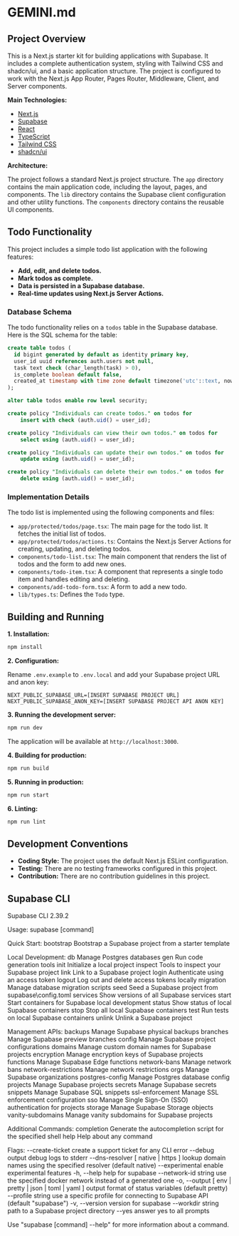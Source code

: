 # GEMINI.md

## Project Overview

This is a Next.js starter kit for building applications with Supabase. It includes a complete authentication system, styling with Tailwind CSS and shadcn/ui, and a basic application structure. The project is configured to work with the Next.js App Router, Pages Router, Middleware, Client, and Server components.

**Main Technologies:**

* [Next.js](https://nextjs.org/)
* [Supabase](https://supabase.io/)
* [React](https://react.dev/)
* [TypeScript](https://www.typescriptlang.org/)
* [Tailwind CSS](https://tailwindcss.com/)
* [shadcn/ui](https://ui.shadcn.com/)

**Architecture:**

The project follows a standard Next.js project structure. The `app` directory contains the main application code, including the layout, pages, and components. The `lib` directory contains the Supabase client configuration and other utility functions. The `components` directory contains the reusable UI components.

## Todo Functionality

This project includes a simple todo list application with the following features:

* **Add, edit, and delete todos.**
* **Mark todos as complete.**
* **Data is persisted in a Supabase database.**
* **Real-time updates using Next.js Server Actions.**

### Database Schema

The todo functionality relies on a `todos` table in the Supabase database. Here is the SQL schema for the table:

```sql
create table todos (
  id bigint generated by default as identity primary key,
  user_id uuid references auth.users not null,
  task text check (char_length(task) > 0),
  is_complete boolean default false,
  created_at timestamp with time zone default timezone('utc'::text, now()) not null
);

alter table todos enable row level security;

create policy "Individuals can create todos." on todos for
    insert with check (auth.uid() = user_id);

create policy "Individuals can view their own todos." on todos for
    select using (auth.uid() = user_id);

create policy "Individuals can update their own todos." on todos for
    update using (auth.uid() = user_id);

create policy "Individuals can delete their own todos." on todos for
    delete using (auth.uid() = user_id);
```

### Implementation Details

The todo list is implemented using the following components and files:

* `app/protected/todos/page.tsx`: The main page for the todo list. It fetches the initial list of todos.
* `app/protected/todos/actions.ts`: Contains the Next.js Server Actions for creating, updating, and deleting todos.
* `components/todo-list.tsx`: The main component that renders the list of todos and the form to add new ones.
* `components/todo-item.tsx`: A component that represents a single todo item and handles editing and deleting.
* `components/add-todo-form.tsx`: A form to add a new todo.
* `lib/types.ts`: Defines the `Todo` type.

## Building and Running

**1. Installation:**

```bash
npm install
```

**2. Configuration:**

Rename `.env.example` to `.env.local` and add your Supabase project URL and anon key:

```
NEXT_PUBLIC_SUPABASE_URL=[INSERT SUPABASE PROJECT URL]
NEXT_PUBLIC_SUPABASE_ANON_KEY=[INSERT SUPABASE PROJECT API ANON KEY]
```

**3. Running the development server:**

```bash
npm run dev
```

The application will be available at `http://localhost:3000`.

**4. Building for production:**

```bash
npm run build
```

**5. Running in production:**

```bash
npm run start
```

**6. Linting:**

```bash
npm run lint
```

## Development Conventions

* **Coding Style:** The project uses the default Next.js ESLint configuration.
* **Testing:** There are no testing frameworks configured in this project.
* **Contribution:** There are no contribution guidelines in this project.

## Supabase CLI

Supabase CLI 2.39.2

Usage:
  supabase [command]

Quick Start:
  bootstrap            Bootstrap a Supabase project from a starter template

Local Development:
  db                   Manage Postgres databases
  gen                  Run code generation tools
  init                 Initialize a local project
  inspect              Tools to inspect your Supabase project
  link                 Link to a Supabase project
  login                Authenticate using an access token
  logout               Log out and delete access tokens locally
  migration            Manage database migration scripts
  seed                 Seed a Supabase project from supabase\config.toml
  services             Show versions of all Supabase services
  start                Start containers for Supabase local development
  status               Show status of local Supabase containers
  stop                 Stop all local Supabase containers
  test                 Run tests on local Supabase containers
  unlink               Unlink a Supabase project

Management APIs:
  backups              Manage Supabase physical backups
  branches             Manage Supabase preview branches
  config               Manage Supabase project configurations
  domains              Manage custom domain names for Supabase projects
  encryption           Manage encryption keys of Supabase projects
  functions            Manage Supabase Edge functions
  network-bans         Manage network bans
  network-restrictions Manage network restrictions
  orgs                 Manage Supabase organizations
  postgres-config      Manage Postgres database config
  projects             Manage Supabase projects
  secrets              Manage Supabase secrets
  snippets             Manage Supabase SQL snippets
  ssl-enforcement      Manage SSL enforcement configuration
  sso                  Manage Single Sign-On (SSO) authentication for projects
  storage              Manage Supabase Storage objects
  vanity-subdomains    Manage vanity subdomains for Supabase projects

Additional Commands:
  completion           Generate the autocompletion script for the specified shell
  help                 Help about any command

Flags:
      --create-ticket                                  create a support ticket for any CLI error
      --debug                                          output debug logs to stderr
      --dns-resolver [ native | https ]                lookup domain names using the specified resolver (default native)
      --experimental                                   enable experimental features
  -h, --help                                           help for supabase
      --network-id string                              use the specified docker network instead of a generated one
  -o, --output [ env | pretty | json | toml | yaml ]   output format of status variables (default pretty)
      --profile string                                 use a specific profile for connecting to Supabase API (default "supabase")
  -v, --version                                        version for supabase
      --workdir string                                 path to a Supabase project directory
      --yes                                            answer yes to all prompts

Use "supabase [command] --help" for more information about a command.
